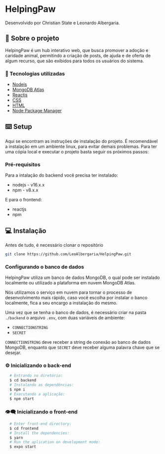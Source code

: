 # HelpingPaw

Desenvolvido por Christian State e Leonardo Albergaria.

## 📝 Sobre o projeto

HelpingPaw é um hub interativo web, que busca promover a adoção e caridade animal, permitindo a criação de posts, de ajuda e de oferta de algum recurso, que são exibidos para todos os usuários do sistema.

### 🔨 Tecnologias utilizadas
* [Nodejs](https://nodejs.org/)
* [MongoDB Atlas](https://www.mongodb.com/cloud/atlas)
* [Reactjs](https://pt-br.reactjs.org/)
* [CSS](https://developer.mozilla.org/pt-BR/docs/Web/CSS)
* [HTML](https://developer.mozilla.org/pt-BR/docs/Web/HTML)
* [Node Package Manager](https://www.npmjs.com/)


## ⌨️ Setup
Aqui se encontram as instruções de instalação do projeto. É recomendável a instalação em um ambiente linux, para evitar demais problemas. Para ter uma cópia local e executar o projeto basta seguir os próximos passos:

### Pré-requisitos
Para a intalação do backend você precisa ter instalado:
* nodejs - v16.x.x
* npm - v8.x.x

E para o frontend:
* reactjs
* npm

## 💻 Instalação
Antes de tudo, é necessário clonar o repositório
```sh
git clone https://github.com/LeoAlbergaria/HelpingPaw.git
```

### Configurando o banco de dados
HelpingPaw utiliza um banco de dados MongoDB, o qual pode ser instalado localmente ou utilizado a plataforma em nuvem MongoDB Atlas.

Nós utilizamos o serviço em nuvem para tornar o processo de desenvolvimento mais rápido, caso você escolha por instalar o banco localmente, fica a seu encargo a instalação do mesmo.

Uma vez que se tenha o banco de dados, é necessário criar na pasta `./backend` o arquivo `.env`, com duas variáveis de ambiente:
* `CONNECTIONSTRING`
* `SECRET`

`CONNECTIONSTRING` deve receber a string de conexão ao banco de dados MongoDB, enquanto que `SECRET` deve receber alguma palavra chave que se desejar.

### ⚙️ Inicializando o back-end
```bash
  # Entrando no diretório:
  $ cd backend
  # Instalando as dependências:
  $ npm i
  # Executando a aplicação:
  $ npm start
```

### 👁‍🗨 Inicializando o front-end
```bash
  # Enter front-end directory:
  $ cd frontend
  # Install the dependencies:
  $ yarn
  # Run the aplication on development mode:
  $ expo start
```
